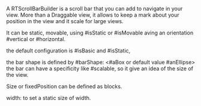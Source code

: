A RTScrollBarBuilder is a scroll bar that you can add to navigate in your view. More than a Draggable view, it allows to keep a mark about your position in the view and it scale for large views. 

It can be static, movable, using #isStatic or #isMovable
aving an orientation #vertical or #horizontal.

the default configuration is #isBasic and #isStatic,

the bar shape is defined by #barShape: <#aBox or default value #anEllipse>
the bar can have a specificity like #scalable, so it give an idea of the size of the view.

Size or fixedPosition can be defined as blocks.

width: to set a static size of width.